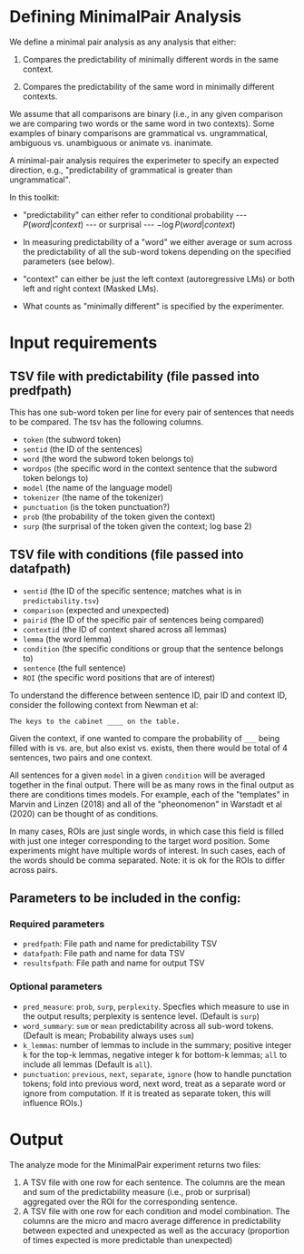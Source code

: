 # Defining MinimalPair Analysis

We define a minimal pair analysis as any analysis that either: 

1. Compares the predictability of minimally different words in the same context.

2. Compares the predictability of the same word in minimally different contexts. 

We assume that all comparisons are binary (i.e., in any given comparison we are comparing two words or the same word in two contexts). Some examples of binary comparisons are grammatical vs. ungrammatical, ambiguous vs. unambiguous or animate vs. inanimate. 

A minimal-pair analysis requires the experimeter to specify an expected direction, e.g., "predictability of grammatical is greater than ungrammatical". 


In this toolkit:

- "predictability" can either refer to conditional probability --- $P(word | context)$ --- or surprisal --- $-\log P(word | context)$

- In measuring predictability of a "word" we either average or sum across the predictability of all the sub-word tokens depending on the specified parameters (see below). 

- "context" can either be just the left context (autoregressive LMs) or both left and right context (Masked LMs). 

- What counts as "minimally different" is specified by the experimenter. 


# Input requirements

## TSV file with predictability (file passed into predfpath)
This has one sub-word token per line for every pair of sentences that needs to be compared. The tsv has the following columns. 

- `token` (the subword token)
- `sentid` (the ID of the sentences)
- `word` (the word the subword token belongs to)
- `wordpos` (the specific word in the context sentence that the subword token belongs to)
- `model` (the name of the language model)
- `tokenizer` (the name of the tokenizer)
- `punctuation` (is the token punctuation?)
- `prob` (the probability of the token given the context)
- `surp` (the surprisal of the token given the context; log base 2)

## TSV file with conditions (file passed into datafpath)

- `sentid` (the ID of the specific sentence; matches what is in `predictability.tsv`)
- `comparison` (expected and unexpected)
- `pairid` (the ID of the specific pair of sentences being compared)
- `contextid` (the ID of context shared across all lemmas)
- `lemma` (the word lemma)
- `condition` (the specific conditions or group that the sentence belongs to)
- `sentence` (the full sentence)
- `ROI` (the specific word positions that are of interest)

To understand the difference between sentence ID, pair ID and context ID, consider the following context from Newman et al: 

```The keys to the cabinet ____ on the table. ```

Given the context, if one wanted to compare the probability of `___` being filled with is vs. are, but also exist vs. exists, then there would be total of 4 sentences, two pairs and one context. 

All sentences for a given `model` in a given `condition` will be averaged together in the final output. There will be as many rows in the final output as there are conditions times models. For example, each of the "templates" in Marvin and Linzen (2018) and all of the "pheonomenon" in Warstadt et al (2020) can be thought of as conditions. 

In many cases, ROIs are just single words, in which case this field is filled with just one integer corresponding to the target word position. Some experiments might have multiple words of interest. In such cases, each of the words should be comma separated. Note: it is ok for the ROIs to differ across pairs. 

## Parameters to be included in the config:

### Required parameters

- `predfpath`: File path and name for predictability TSV
- `datafpath`: File path and name for data TSV
- `resultsfpath`: File path and name for output TSV

### Optional parameters
- `pred_measure`: `prob`, `surp`, `perplexity`. Specfies which measure to use in the output results; perplexity is sentence level. (Default is `surp`)
- `word_summary`: `sum` or `mean` predictability across all sub-word tokens. (Default is mean; Probability always uses `sum`)
- `k_lemmas`: number of lemmas to include in the summary; positive integer k for the top-k lemmas, negative integer k for bottom-k lemmas; `all` to include all lemmas (Default is `all`). 
- `punctuation`: `previous`, `next`, `separate`, `ignore` (how to handle punctation tokens; fold into previous word, next word, treat as a separate word or ignore from computation. If it is treated as separate token, this will influence ROIs.)


# Output

The analyze mode for the MinimalPair experiment returns two files: 

1. A TSV file with one row for each sentence. The columns are the mean and sum of the predictability measure (i.e., prob or surprisal) aggregated over the ROI for the corresponding sentence.
2. A TSV file with one row for each condition and model combination. The columns are the micro and macro average difference in predictability between expected and unexpected as well as the accuracy (proportion of times expected is more predictable than unexpected)
